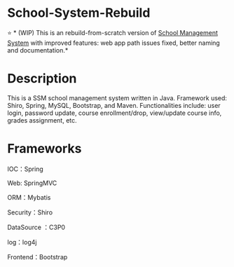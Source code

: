 # School-System-Rebuild 
:star:  * (WIP) This is an rebuild-from-scratch version of [School Management System](https://github.com/JessieCZ/School-System) with improved features: web app path issues fixed, better naming and documentation.*

# Description
This is a SSM school management system written in Java. Framework used: Shiro, Spring, MySQL, Bootstrap, and Maven. Functionalities include: user login, password update, course enrollment/drop, view/update course info, grades assignment, etc.

# Frameworks
IOC：Spring

Web: SpringMVC

ORM：Mybatis

Security：Shiro

DataSource ：C3P0

log：log4j

Frontend：Bootstrap
